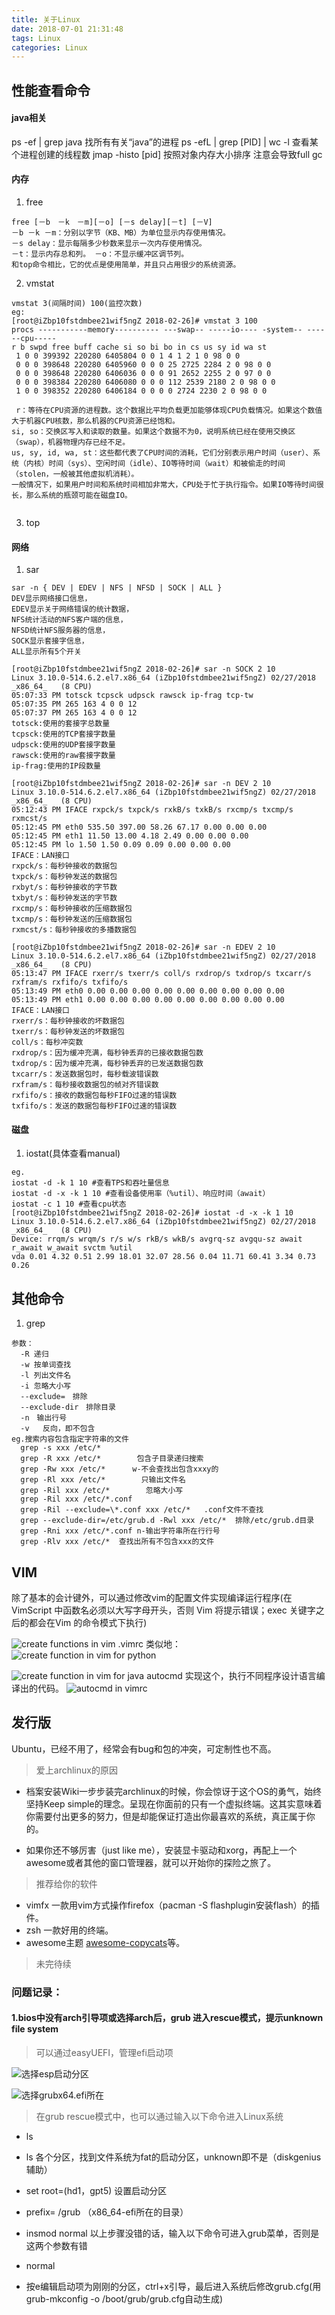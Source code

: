 ```yaml
---
title: 关于Linux
date: 2018-07-01 21:31:48
tags: Linux
categories: Linux
---
```

##  性能查看命令
#### java相关
ps -ef | grep java 				找所有有关“java”的进程
ps -efL | grep [PID] | wc -l 		查看某个进程创建的线程数
jmap -histo [pid] 				按照对象内存大小排序 注意会导致full gc
#### 内存
1. free
```
free [－b　－k　－m][－o] [－s delay][－t] [－V]
－b －k －m：分别以字节（KB、MB）为单位显示内存使用情况。
－s delay：显示每隔多少秒数来显示一次内存使用情况。
－t：显示内存总和列。 －o：不显示缓冲区调节列。
和top命令相比，它的优点是使用简单，并且只占用很少的系统资源。
```
2. vmstat
```
vmstat 3(间隔时间) 100(监控次数)
eg:
[root@iZbp10fstdmbee21wif5ngZ 2018-02-26]# vmstat 3 100
procs -----------memory---------- ---swap-- -----io---- -system-- ------cpu-----
r b swpd free buff cache si so bi bo in cs us sy id wa st
 1 0 0 399392 220280 6405804 0 0 1 4 1 2 1 0 98 0 0
 0 0 0 398648 220280 6405960 0 0 0 25 2725 2284 2 0 98 0 0
 0 0 0 398648 220280 6406036 0 0 0 91 2652 2255 2 0 97 0 0
 0 0 0 398384 220280 6406080 0 0 0 112 2539 2180 2 0 98 0 0
 1 0 0 398352 220280 6406184 0 0 0 0 2724 2230 2 0 98 0 0
 
 r：等待在CPU资源的进程数。这个数据比平均负载更加能够体现CPU负载情况。如果这个数值大于机器CPU核数，那么机器的CPU资源已经饱和。
si, so：交换区写入和读取的数量。如果这个数据不为0，说明系统已经在使用交换区（swap），机器物理内存已经不足。
us, sy, id, wa, st：这些都代表了CPU时间的消耗，它们分别表示用户时间（user）、系统（内核）时间（sys）、空闲时间（idle）、IO等待时间（wait）和被偷走的时间（stolen，一般被其他虚拟机消耗）。
一般情况下，如果用户时间和系统时间相加非常大，CPU处于忙于执行指令。如果IO等待时间很长，那么系统的瓶颈可能在磁盘IO。
 
```
3. top
#### 网络
1. sar
```
sar -n { DEV | EDEV | NFS | NFSD | SOCK | ALL }
DEV显示网络接口信息，
EDEV显示关于网络错误的统计数据，
NFS统计活动的NFS客户端的信息，
NFSD统计NFS服务器的信息，
SOCK显示套接字信息，
ALL显示所有5个开关

[root@iZbp10fstdmbee21wif5ngZ 2018-02-26]# sar -n SOCK 2 10
Linux 3.10.0-514.6.2.el7.x86_64 (iZbp10fstdmbee21wif5ngZ) 02/27/2018 _x86_64_	(8 CPU)
05:07:33 PM totsck tcpsck udpsck rawsck ip-frag tcp-tw
05:07:35 PM 265 163 4 0 0 12
05:07:37 PM 265 163 4 0 0 12
totsck:使用的套接字总数量
tcpsck:使用的TCP套接字数量
udpsck:使用的UDP套接字数量
rawsck:使用的raw套接字数量
ip-frag:使用的IP段数量

[root@iZbp10fstdmbee21wif5ngZ 2018-02-26]# sar -n DEV 2 10
Linux 3.10.0-514.6.2.el7.x86_64 (iZbp10fstdmbee21wif5ngZ) 02/27/2018 _x86_64_	(8 CPU)
05:12:43 PM IFACE rxpck/s txpck/s rxkB/s txkB/s rxcmp/s txcmp/s rxmcst/s
05:12:45 PM eth0 535.50 397.00 58.26 67.17 0.00 0.00 0.00
05:12:45 PM eth1 11.50 13.00 4.18 2.49 0.00 0.00 0.00
05:12:45 PM lo 1.50 1.50 0.09 0.09 0.00 0.00 0.00
IFACE：LAN接口
rxpck/s：每秒钟接收的数据包
txpck/s：每秒钟发送的数据包
rxbyt/s：每秒钟接收的字节数
txbyt/s：每秒钟发送的字节数
rxcmp/s：每秒钟接收的压缩数据包
txcmp/s：每秒钟发送的压缩数据包
rxmcst/s：每秒钟接收的多播数据包

[root@iZbp10fstdmbee21wif5ngZ 2018-02-26]# sar -n EDEV 2 10
Linux 3.10.0-514.6.2.el7.x86_64 (iZbp10fstdmbee21wif5ngZ) 02/27/2018 _x86_64_	(8 CPU)
05:13:47 PM IFACE rxerr/s txerr/s coll/s rxdrop/s txdrop/s txcarr/s rxfram/s rxfifo/s txfifo/s
05:13:49 PM eth0 0.00 0.00 0.00 0.00 0.00 0.00 0.00 0.00 0.00
05:13:49 PM eth1 0.00 0.00 0.00 0.00 0.00 0.00 0.00 0.00 0.00
IFACE：LAN接口
rxerr/s：每秒钟接收的坏数据包
txerr/s：每秒钟发送的坏数据包
coll/s：每秒冲突数
rxdrop/s：因为缓冲充满，每秒钟丢弃的已接收数据包数
txdrop/s：因为缓冲充满，每秒钟丢弃的已发送数据包数
txcarr/s：发送数据包时，每秒载波错误数
rxfram/s：每秒接收数据包的帧对齐错误数
rxfifo/s：接收的数据包每秒FIFO过速的错误数
txfifo/s：发送的数据包每秒FIFO过速的错误数
```
#### 磁盘
1. iostat(具体查看manual)
```
eg.
iostat -d -k 1 10 #查看TPS和吞吐量信息
iostat -d -x -k 1 10 #查看设备使用率（%util）、响应时间（await）
iostat -c 1 10 #查看cpu状态
[root@iZbp10fstdmbee21wif5ngZ 2018-02-26]# iostat -d -x -k 1 10
Linux 3.10.0-514.6.2.el7.x86_64 (iZbp10fstdmbee21wif5ngZ) 02/27/2018 _x86_64_	(8 CPU)
Device: rrqm/s wrqm/s r/s w/s rkB/s wkB/s avgrq-sz avgqu-sz await r_await w_await svctm %util
vda 0.01 4.32 0.51 2.99 18.01 32.07 28.56 0.04 11.71 60.41 3.34 0.73 0.26
```
## 其他命令
1. grep
```
参数：
  -R 递归
  -w 按单词查找
  -l 列出文件名
  -i 忽略大小写
  --exclude=　排除
  --exclude-dir　排除目录
  -n　输出行号
  -v   反向，即不包含
eg.搜索内容包含指定字符串的文件
  grep -s xxx /etc/*
  grep -R xxx /etc/*        包含子目录递归搜索
  grep -Rw xxx /etc/*      w-不会查找出包含xxxy的
  grep -Rl xxx /etc/*        只输出文件名
  grep -Ril xxx /etc/*        忽略大小写
  grep -Ril xxx /etc/*.conf
  grep -Ril --exclude=\*.conf xxx /etc/*   .conf文件不查找
  grep --exclude-dir=/etc/grub.d -Rwl xxx /etc/*  排除/etc/grub.d目录
  grep -Rni xxx /etc/*.conf n-输出字符串所在行行号
  grep -Rlv xxx /etc/*  查找出所有不包含xxx的文件
```
## VIM

除了基本的会计键外，可以通过修改vim的配置文件实现编译运行程序(在 VimScript 中函数名必须以大写字母开头，否则 Vim 将提示错误；exec 关键字之后的都会在Vim 的命令模式下执行)

![create functions in vim .vimrc](http://upload-images.jianshu.io/upload_images/3341325-948dfd8baa0cb1b5.png?imageMogr2/auto-orient/strip%7CimageView2/2/w/1240)
类似地：
![create function in vim for python](http://upload-images.jianshu.io/upload_images/3341325-9535fd7a41a09db2.png?imageMogr2/auto-orient/strip%7CimageView2/2/w/1240)

![create function in vim for java](http://upload-images.jianshu.io/upload_images/3341325-49e59bb7f5b83f88.png?imageMogr2/auto-orient/strip%7CimageView2/2/w/1240)
autocmd 实现这个，执行不同程序设计语言编译出的代码。
![autocmd in vimrc](http://upload-images.jianshu.io/upload_images/3341325-962de92314dd0be0.png?imageMogr2/auto-orient/strip%7CimageView2/2/w/1240)


## 发行版

 Ubuntu，已经不用了，经常会有bug和包的冲突，可定制性也不高。
> 爱上archlinux的原因

  - 档案安装Wiki一步步装完archlinux的时候，你会惊讶于这个OS的勇气，始终坚持Keep simple的理念。呈现在你面前的只有一个虚拟终端。这其实意味着你需要付出更多的努力，但是却能保证打造出你最喜欢的系统，真正属于你的。

  - 如果你还不够厉害（just like me），安装显卡驱动和xorg，再配上一个awesome或者其他的窗口管理器，就可以开始你的探险之旅了。
> 推荐给你的软件

- vimfx 一款用vim方式操作firefox（pacman -S flashplugin安装flash）的插件。
- zsh 一款好用的终端。
- awesome主题 [awesome-copycats](https://github.com/copycat-killer/awesome-copycats)等。
>未完待续


### 问题记录：
#### 1.bios中没有arch引导项或选择arch后，grub 进入rescue模式，提示unknown file system
>可以通过easyUEFI，管理efi启动项

![选择esp启动分区](http://upload-images.jianshu.io/upload_images/3341325-1a30e678250ff848.png?imageMogr2/auto-orient/strip%7CimageView2/2/w/1240)

![选择grubx64.efi所在](http://upload-images.jianshu.io/upload_images/3341325-96c3f550011e16c4.png?imageMogr2/auto-orient/strip%7CimageView2/2/w/1240)

>在grub rescue模式中，也可以通过输入以下命令进入Linux系统
- ls
- ls 各个分区，找到文件系统为fat的启动分区，unknown即不是（diskgenius辅助）
- set root=(hd1，gpt5)     设置启动分区
- prefix= /grub  （x86_64-efi所在的目录）
- insmod normal
以上步骤没错的话，输入以下命令可进入grub菜单，否则是这两个参数有错
- normal

- 按e编辑启动项为刚刚的分区，ctrl+x引导，最后进入系统后修改grub.cfg(用grub-mkconfig -o /boot/grub/grub.cfg自动生成)





